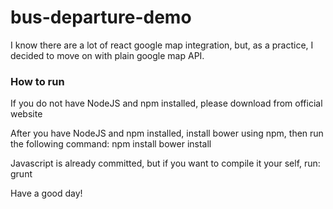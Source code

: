 # bus-departure-demo

I know there are a lot of react google map integration, but, as a practice, I decided to move on with plain google map API.

### How to run
If you do not have NodeJS and npm installed, please download from official website

After you have NodeJS and npm installed, install bower using npm, then run the following command:
  npm install
  bower install

Javascript is already committed, but if you want to compile it your self, run:
  grunt
  
Have a good day!
